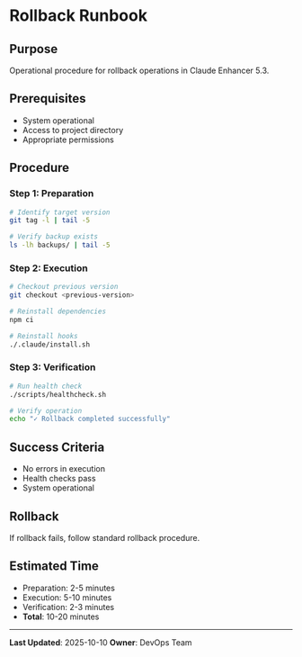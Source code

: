 # Rollback Runbook

## Purpose
Operational procedure for rollback operations in Claude Enhancer 5.3.

## Prerequisites
- System operational
- Access to project directory
- Appropriate permissions

## Procedure

### Step 1: Preparation

```bash
# Identify target version
git tag -l | tail -5

# Verify backup exists
ls -lh backups/ | tail -5
```

### Step 2: Execution

```bash
# Checkout previous version
git checkout <previous-version>

# Reinstall dependencies
npm ci

# Reinstall hooks
./.claude/install.sh
```

### Step 3: Verification
```bash
# Run health check
./scripts/healthcheck.sh

# Verify operation
echo "✓ Rollback completed successfully"
```

## Success Criteria
- No errors in execution
- Health checks pass
- System operational

## Rollback
If rollback fails, follow standard rollback procedure.

## Estimated Time
- Preparation: 2-5 minutes
- Execution: 5-10 minutes
- Verification: 2-3 minutes
- **Total**: 10-20 minutes

---
**Last Updated**: 2025-10-10
**Owner**: DevOps Team

